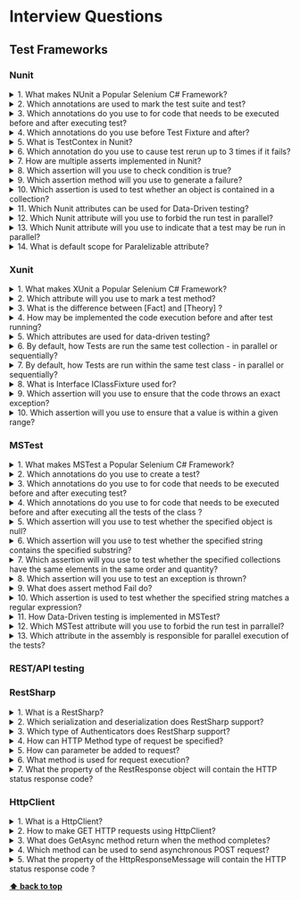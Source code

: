 # Interview Questions

## Test Frameworks

### Nunit

<details>
<summary>1. What makes NUnit a Popular Selenium C# Framework?</summary>

> **Answer:**
>
> * NUnit runs very well with .NET programming languages.
> * It is open source and it is free.
> * It is easy to integrate it with testing projects.
> * NUnit has frequent version updates.
> * Very easy integration with Visual Studio and other IDEs.
> * Using NUnit, you can execute test cases from console runner by either a third-party automation testing tool or by the NUnit Test Adapter inside the Visual Studio.
> * NUnit framework can be integrated with Selenium by creating a NUnit test class and running the test class using NUnit framework.
> * Suite attribute - can aggregate tests and execute them separately (useful for large projects with fast and slow tests for example)
> * Expected exception message assertion - can be done using attribute in NUnit but must be done using Try-Catch in MSTest
> * NUnit allows parameterized tests and helps in speeding up test development & execution as tests can be executed with numerous input values.
> * Nunit provides you the ability to run your test cases in parallel.

</details>

<details>
<summary>2. Which annotations are used to mark the test suite and test?</summary>

> **Answer:**
>
> * \[*TestFixture*] annotation is used for the Test suite.
> * \[*Test*] annotation is used for tests.

</details>

<details>
<summary>3. Which annotations do you use to for code that needs to be executed before and after executing test?</summary>

> **Answer:**
>
> * \[SetUp] - indicate a method of a TestFixture called immediately before the test method
> * \[TearDown] - indicate a method of a TestFixture called immediately after the test method

</details>

<details>
<summary>4. Which annotations do you use before Test Fixture and after?</summary>

> **Answer:**
> OneTimeSetUp (The TestFixtureSetUp attribute has been deprecated in NUnit 3.0 and later ) - is used for one-time setup per test-run. If you run n tests, this event will only occur once.
> OneTimeTearDown(TestFixtureTearDown attribute has been deprecated in NUnit 3.0 and later) is used for one-time teardown per test-run. If you run n tests, this event will only occur once

</details>

<details>
<summary>5. What is TestContex in Nunit?</summary>

> **Answer:**
> Each NUnit test runs in an execution context.

The TestContext class allows tests to access certain information about the execution context which includes information about the environment as well as the test itself.

</details>

<details>
<summary>6. Which annotation do you use to cause test rerun up to 3 times if it fails?</summary>

> **Answer:**
> \[Retry(3)]
>
> * Note:If a test has an unexpected exception, an error result is returned and it is not retried

</details>

<details>
<summary>7. How are multiple asserts implemented in Nunit?</summary>

> **Answer:**
> Multiple asserts are implemented using the Assert.Multiple method.
> Assert.Multiple method allows us to perform all checks and report all failures encountered in the block.
> Here is an example of its use:

```c#
  Assert.Multiple(() =>
    {
        Assert.AreEqual(5.2, result.RealPart, "Real part");
        Assert.AreEqual(3.9, result.ImaginaryPart, "Imaginary part");
    });

```

</details>

<details>
<summary>8. Which assertion will you use to check condition is true?</summary>

> **Answer:**
>
> * Assert.True test that the specified condition is true.
> * You may also use Assert.That with a boolean argument to achieve the same result.

</details>

<details>
<summary>9. Which assertion method will you use to generate a failure?</summary>

> **Answer:**
> Assert.Fail()

</details>

<details>
<summary>10. Which assertion is used to test whether an object is contained in a collection?</summary>

> **Answer:**
>
> * Assert.Contains is used to test whether an object is contained in a collection.
> * Here is an example of its use:

```c#
  string[] sarray = new string[] { "a", "b", "c" };
  Assert.Contains("a", sarray);
```

Note: also the constraints model can be used:

```c#
int[] iarray = new int[] { 1, 2, 3 };
string[] sarray = new string[] { "a", "b", "c" };
Assert.That(iarray, Has.Member(3));
Assert.That(sarray, Has.Member("b"));
Assert.That(sarray, Contains.Item("c"));
```

</details>

<details>
<summary>11. Which Nunit attributes can be used for Data-Driven testing?</summary>

> **Answer:**

NUnit supports parameterized tests.  Some attributes allow you to specify arguments inline - directly on the attribute (TestCase Attribute) while others use a separate method (TestCaseSource).

> * `TestCase` Attribute serves the dual purpose of marking a method with parameters as a test method and providing inline data to be used when invoking that method

TestCase is limited in that the constructor will accept only constant, typeof, or array creation expressions.

> * `TestCaseSource` is used on a parameterized test method to identify the source from which the required arguments will be provided. The data is kept separate from the test itself and may be used by multiple test methods.
>
> Also extra parameterization with the help of the TestFixture attribute is available . Test fixtures may take constructor arguments. Argument values are specified as arguments to the TestFixture attribute. NUnit will construct a separate instance of the fixture for each set of arguments.

When data is specified for individual arguments, special attributes may be added to the test method itself in order to tell NUnit how to go about combining the arguments.

> * The *Combinatorial* Attribute is used on a test to specify that NUnit should generate test cases for all possible combinations of the individual data items provided for the parameters of a test.
> * The *Pairwise* Attribute is used on a test to specify that NUnit should generate test cases in such a way that all possible pairs of values are used. This is a well-known approach for combating the combinatorial explosion of test cases when more than two features (parameters) are involved.
> * The *Sequential* Attribute is used on a test to specify that NUnit should generate test cases by selecting individual data items provided for the parameters of the test, without generating additional combinations

</details>

<details>
<summary>12. Which Nunit attribute will you use to forbid the run test in parallel?</summary>

> **Answer:**
>
> * \[NonParallelizable] - This attribute is used to indicate that the test on which it appears may not be run in parallel with any other tests.

</details>

<details>
<summary>13. Which Nunit attribute will you use to indicate that a test may be run in parallel?</summary>

> **Answer:**
> \[Parallelizable]

The `Parallelizable` attribute is used to indicate that a test and/or its descendants may be run in parallel with other tests. By default, no parallel execution takes place.

</details>

<details>
<summary>14. What is default scope for Paralelizable attribute?</summary>

> **Answer:**
> The ParallelizableAttribute constructor takes an optional ParallelScope enumeration argument.
>
> * The ParallelScope.Self is default false.  This option indicates that the test itself may be run in parallel with other tests.

</details>

### Xunit

<details>
<summary>1. What makes XUnit a Popular Selenium C# Framework?</summary>

> **Answer:**
>
> * xUnit.net is a free, open source, community-focused unit testing tool
> * It is part of the .NET Foundation, and operates under their code of conduct.
> * xUnit was also created by one of the original authors of NUnit. Hence, the majority of the shortcomings of the NUnit framework are not carried forward while designing the xUnit framework.
> * xUnit is aimed at improving test isolation and trying to codify a set of rules to establish a testing standard.
> * xUnit \[Fact] and \[Theory] attributes are extensible.
> * Parallel test execution using a Selenium Grid which is an essential part of automated browser testing can be achieved at the thread level in xUnit.
> * xUnit allows parameterized tests, it can be used for data-driven testing.
> * xUnit.Net supports configuration via both XML and JSON.

</details>

<details>
<summary>2. Which attribute will you use to mark a test method?</summary>

> **Answer:**
> Since xUnit.net supports for two different major types of tests: facts and theories  the following attributes may be used to make a test method:
> `[Fact]` and `[Theory]`.
>
> * The \[Fact] attribute is used to identify tests to verify that some criteria must be met, regardless of data .
> * xxUnit ships with support for data-driven tests call Theories. Tests should be marked with the \[Theory] attribute (instead of \[Fact]) in this case.

</details>

<details>
<summary>3. What is the difference between [Fact] and [Theory] ?</summary>

> **Answer:**
>
> * \[Fact] attribute is used to mark a method as a test without incoming parameters.
> * \[Theory] attribute is used to mark a method as a test and setup incoming parameters .

</details>

<details>
<summary>4. How may be implemented the code execution before and after test running?</summary>

> **Answer:**
>
> * A constructor of the test class is used for running code before test execution .
>
> xUnit creates a new instance of the test class for every test that is run, so any code which is placed into the constructor of the test class will be run for every single test. This makes the constructor a convenient place to put reusable context setup code where you want to share the code without sharing object instances (meaning, you get a clean copy of the context object(s) for every test that is run).
>
> * IDisposable interface is used for de-initialization.
>
> The IDisposable interface should be implemented and the cleanup code should be put in the Dispose method. This method is called every time a test is finished.

</details>

<details>
<summary>5. Which attributes are used for data-driven testing?</summary>

> **Answer:**
> The \[Theory] attribute denotes a parameterised test that is true for a subset of data. That data can be supplied in a number of ways.
>
> * The data is provided by the `[InlineData]` attribute.
>
> The \[InlineData()] attribute passes data into the test method. Each instance of \[InlineData] will create a separate execution of the test method. The values passed in the constructor of \[InlineData] are used as the parameters for the method.
>
> * If the values you need to pass to your \[Theory] test aren't constants, then you can use an alternative attribute, `[ClassData]`, to provide the parameters.

This attribute takes a Type which xUnit will use to obtain the data:

> * The `[MemberData]` attribute can be used to fetch data for a \[Theory] from a static property or method of a type.

</details>

<details>
<summary>6. By default, how Tests are run the same test collection - in parallel or sequentially?</summary>

> **Answer:**
> *Sequentially*.
> If we need to indicate that multiple test classes should not be run in parallel against one another, then we place them into the same test collection.

</details>
<details>
<summary>7. By default, how Tests are run within the same test class - in parallel or sequentially?</summary>

> **Answer:**
> *Sequentially*.
> Tests within the same test class which means that they are in the same test collection, so they cannot be run in parallel against one another.

</details>

 <details>
<summary>8. What is Interface IClassFixture<TFixture> used for?</summary>

> **Answer:**
> IClassFixture<TFixture> used to decorate xUnit test classes and collections to indicate a test which has per-test-class fixture data. An instance of the fixture data is initialized just before the first test in the class is run, and if it implements IDisposable, is disposed after the last test in the class is run.

</details>

<details>
<summary>9. Which assertion will you use to ensure that the code throws an exact exception?</summary>

> **Answer:**
> Assertion Throws<T> is used to ensure that the code throws an exact exception.

</details>

<details>
<summary>10. Which assertion will you use to ensure that a value is within a given range?</summary>

> **Answer:**
> Assertion Assert.InRange is used to verify that a value is within a given range.

</details>

### MSTest

<details>
<summary>1. What makes MSTest a Popular Selenium C# Framework?</summary>

> **Answer:**
>
> * Open-source and community-driven framework.
> * Data-driven testing is possible with the MSTest framework.
> * V2 version of MSTest framework comes with cross-platform support i.e. developers can write tests for the .NET framework, .NET Core, and ASP.NET Core on varied platforms like Windows, Mac, and Linux.
> * Using in-assembly parallelism features, multiple tests can be executed in parallel
> * As MSTest framework comes pre-bundled with Visual Studio, many developers prefer using the framework for Selenium automation testing.

</details>

<details>
<summary>2. Which annotations do you use to create a test?</summary>

> **Answer:**
> To create a test, you have to write a method with the attribute \[TestAttribute] in a class decorated with the \[TestClass] attribute.

</details>

<details>
<summary>3. Which annotations do you use to for code that needs to be executed before and after executing test?</summary>

> **Answer:**
>
> * The method decorated by \[TestInitialize] is called before running each test of the class.
> * The method decorated by \[TestCleanup] is called after running each test of the class.

</details>

<details>
<summary>4. Which annotations do you use to for code that needs to be executed before and after executing all the tests of the class ?</summary>

> **Answer:**
>
> * The method decorated by \[ClassInitialize] is called once before running the tests of the class. In some case, you can write the code in the constructor of the class.
> * The method decorated by \[ClassCleanup] is called after all tests from all classes are executed.

</details>

<details>
<summary>5. Which assertion will you use to test whether the specified object is null?</summary>

> **Answer:**
> Assert.IsNull(object value)

</details>

<details>
<summary>6. Which assertion will you use to test whether the specified string contains the specified substring?</summary>

> **Answer:**
> StringAssert.Contains(string value, string substring)

</details>

<details>
<summary>7. Which assertion will you use to test whether the specified collections have the same elements in the same order and quantity?</summary>

> **Answer:**
> CollectionAssert.AreEqual(ICollection expected, ICollection actual)

</details>

<details>
<summary>8. Which assertion will you use to test an exception is thrown?</summary>

> **Answer:**
>
> * Assert.ThrowsException<T>(Action action): Tests whether the code specified by delegate throws an exact given exception of type T (and not of derived type).
> * Note: Assert.ThrowsExceptionAsync<T>(Func<Task> action): Same as ThrowsException with async code

</details>

<details>
<summary>9. What does assert method Fail do?</summary>

> **Answer:**
> The assert methods Fail immediately change the status of the test to "error".
> This can be useful to write your own assert method.

</details>

<details>
<summary>10. Which assertion is used to test whether the specified string matches a regular expression?</summary>

> **Answer:**
> StringAssert.Matches(string value, Regex regex)

</details>

<details>
<summary>11. How Data-Driven testing is implemented in MSTest?</summary>

> **Answer:**

MSTest v2 provides 3 ways to create parameterized tests.

1. The \[DataRow] attribute allows to set the values of the parameter of the test. You can set as many \[DataRow] attributes as you want. Also you need to replace \[TestMethod] by \[DataTestMethod].
2. If your data cannot be set into attribute parameters (non constant values or complex objects), you can use the \[DynamicData] attribute. This attribute allows you to get the values of the parameters from a method or a property. The method or the property must return an IEnumerable\<object\[]>.
3. You can create your own attribute. The attribute must implement ITestDataSource. This interface has 2 methods: GetData and GetDisplayName. GetData returns the data rows. GetDisplayName returns the name of the test for a data row.

</details>

<details>
<summary>12. Which MSTest attribute will you use to forbid the run test in parrallel?</summary>

> **Answer:**
>
> * \[DoNotParallelize]
> * This attribute is used to indicate that the test on which it appears may not be run in parallel with any other tests.

</details>

<details>
<summary>13. Which attribute in the assembly is responsible for parallel execution of the tests?</summary>

> **Answer:**
> `[Parallelize]`
> The attribute has 2 properties: Workers et Scope.
>
> * Workers: The number of threads to run the tests. Set it to 0 to use the number of cores of your computer.
> * Scope: Determine if the runner must parallelize tests at method or class level.

</details>

### REST/API testing

### RestSharp

<details>
<summary>1. What is a RestSharp?</summary>

> **Answer:**
>
> * RestSharp is the HTTP client library for .NET featuring automatic serialization and deserialization, request and response type detection, variety of authentications and other useful features.

</details>

<details>
<summary>2. Which serialization and deserialization does RestSharp support?</summary>

> **Answer:**
> JSON, XML and custom serialization and deserialization

</details>

<details>
<summary>3. Which type of Authenticators does RestSharp support?</summary>

> **Answer:**
> RestSharp provides authentication support for different systems like HTTP, NTLM and other parameter based programs. It also lets you create your own Authenticator.

</details>
<details>
<summary>4. How can HTTP Method type of request be specified?</summary>

> **Answer:**
> The Method property of the RestRequest class is used to specify the HTTP method type.

</details>

<details>
<summary>5. How can parameter be added to request?</summary>

> **Answer:**
> AddParameter adds the parameter to your request.

</details>

<details>
<summary>6. What method is used for request execution?</summary>

> **Answer:**
> You can execute your request using RestClient.Execute(request).

</details>

<details>
<summary>7. What the property of the RestResponse object will contain the HTTP status response code?</summary>

> **Answer:**
>
> RestResponse.StatusCode

</details>

### HttpClient

<details>
<summary>1. What is a HttpClient?</summary>

> **Answer:**
> HttpClient is a library in the Microsoft .NET framework 4+ for sending HTTP requests and receiving HTTP responses i.e from REST services.

</details>

<details>
<summary>2. How to make GET HTTP requests using HttpClient?</summary>

> **Answer:**
> Depending of needs the following methods can be used:
>
> * GetAsync - Send a GET request to the specified Uri as an asynchronous operation.
> * GetByteArrayAsync -  Sends a GET request to the specified Uri and return the response body as a byte array in an asynchronous operation.
> * GetStreamAsync -  Send a GET request to the specified Uri and return the response body as a stream in an asynchronous operation.

</details>

<details>
<summary>3. What does GetAsync method return when the method completes?</summary>

> **Answer:**
> The GetAsync method sends the HTTP GET request. When the method completes, it returns an HttpResponseMessage that contains the HTTP response.

</details>

<details>
<summary>4. Which method can be used to send asynchronous POST request?</summary>

> **Answer:**
> An asynchronous POST request can be made with the PostAsync() method.

</details>

<details>
<summary>5. What the property of the HttpResponseMessage will contain the HTTP status response code ?</summary>

> **Answer:**
>
> `StatusCode`

</details>

**[⬆ back to top](#interview-questions)**
